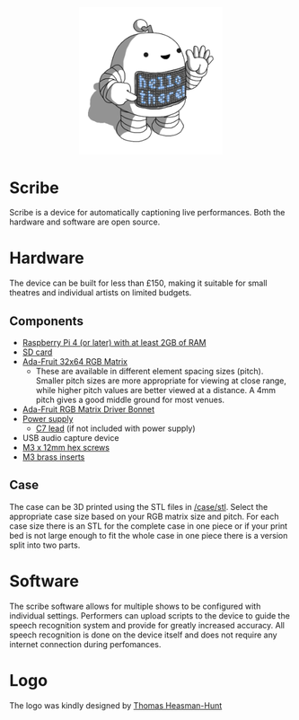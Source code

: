 <p align="center">
<img alt="A small robot for captioning your performances" src="https://github.com/Elleo/scribe/blob/main/logo.png?raw=true"  width=256 height=auto)
</p>

# Scribe
Scribe is a device for automatically captioning live performances. Both the hardware and software are open source.

# Hardware
The device can be built for less than £150, making it suitable for small theatres and individual artists on limited budgets.

## Components
 * [Raspberry Pi 4 (or later) with at least 2GB of RAM](https://thepihut.com/products/raspberry-pi-4-model-b?variant=20064052674622)
 * [SD card](https://thepihut.com/products/noobs-preinstalled-sd-card)
 * [Ada-Fruit 32x64 RGB Matrix](https://thepihut.com/products/adafruit-64x32-rgb-led-matrix-4mm-pitch)
   - These are available in different element spacing sizes (pitch). Smaller pitch sizes are more appropriate for viewing at close range, while higher pitch values are better viewed at a distance. A 4mm pitch gives a good middle ground for most venues.
 * [Ada-Fruit RGB Matrix Driver Bonnet](https://thepihut.com/products/adafruit-rgb-matrix-bonnet-for-raspberry-pi-ada3211)
 * [Power supply](https://thepihut.com/products/neopixel-power-brick-5v-5a-25w)
   - [C7 lead](https://thepihut.com/products/figure-8-type-power-cable-2m-c7-uk) (if not included with power supply)
 * USB audio capture device
 * [M3 x 12mm hex screws](https://uk.rs-online.com/web/p/socket-screws/0281007)
 * [M3 brass inserts](https://uk.rs-online.com/web/p/threaded-inserts/0278534)

## Case
 The case can be 3D printed using the STL files in [/case/stl](/case/stl). Select the appropriate case size based on your RGB matrix size and pitch. For each case size there is an STL for the complete case in one piece or if your print bed is not large enough to fit the whole case in one piece there is a version split into two parts.

# Software
The scribe software allows for multiple shows to be configured with individual settings. Performers can upload scripts to the device to guide the speech recognition system and provide for greatly increased accuracy. All speech recognition is done on the device itself and does not require any internet connection during perfomances.

# Logo
The logo was kindly designed by [Thomas Heasman-Hunt](https://twitter.com/smolrobots)
